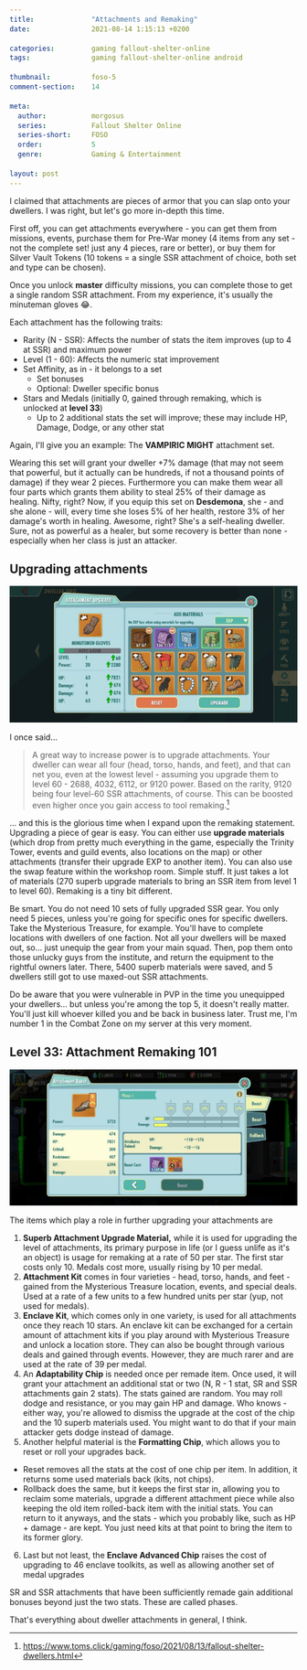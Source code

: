 ```yaml
---
title:              "Attachments and Remaking"
date:               2021-08-14 1:15:13 +0200

categories:         gaming fallout-shelter-online
tags:               gaming fallout-shelter-online android

thumbnail:          foso-5
comment-section:    14

meta:
  author:           morgosus
  series:           Fallout Shelter Online
  series-short:     FOSO
  order:            5
  genre:            Gaming & Entertainment

layout: post
---
```

I claimed that attachments are pieces of armor that you can slap onto your dwellers. I was right, but let's go more in-depth this time.

First off, you can get attachments everywhere - you can get them from missions, events, purchase them for Pre-War money (4 items from any set - not the complete set! just any 4 pieces, rare or better), or buy them for Silver Vault Tokens (10 tokens = a single SSR attachment of choice, both set and type can be chosen).

Once you unlock **master** difficulty missions, you can complete those to get a single random SSR attachment. From my experience, it's usually the minuteman gloves 😂.

Each attachment has the following traits:
- Rarity (N - SSR): Affects the number of stats the item improves (up to 4 at SSR) and maximum power
- Level (1 - 60): Affects the numeric stat improvement
- Set Affinity, as in - it belongs to a set
    - Set bonuses
    - Optional: Dweller specific bonus
- Stars and Medals (initially 0, gained through remaking, which is unlocked at **level 33**)
    - Up to 2 additional stats the set will improve; these may include HP, Damage, Dodge, or any other stat

Again, I'll give you an example: The **VAMPIRIC MIGHT** attachment set.

Wearing this set will grant your dweller +7% damage (that may not seem that powerful, but it actually can be hundreds, if not a thousand points of damage) if they wear 2 pieces. Furthermore you can make them wear all four parts which grants them ability to steal 25% of their damage as healing. Nifty, right? Now, if you equip this set on **Desdemona**, she - and she alone - will, every time she loses 5% of her health, restore 3% of her damage's worth in healing. Awesome, right? She's a self-healing dweller. Sure, not as powerful as a healer, but some recovery is better than none - especially when her class is just an attacker.

## Upgrading attachments

![Upgrading attachments](/assets/thm/gaming/foso/upgrade.jpg)

I once said...
> A great way to increase power is to upgrade attachments. Your dweller can wear all four (head, torso, hands, and feet), and that can net you, even at the lowest level - assuming you upgrade them to level 60 - 2688, 4032, 6112, or 9120 power. Based on the rarity, 9120 being four level-60 SSR attachments, of course. This can be boosted even higher once you gain access to tool remaking.[^1]

... and this is the glorious time when I expand upon the remaking statement. Upgrading a piece of gear is easy. You can either use **upgrade materials** (which drop from pretty much everything in the game, especially the Trinity Tower, events and guild events, also locations on the map) or other attachments (transfer their upgrade EXP to another item). You can also use the swap feature within the workshop room. Simple stuff. It just takes a lot of materials (270 superb upgrade materials to bring an SSR item from level 1 to level 60). Remaking is a tiny bit different.

Be smart. You do not need 10 sets of fully upgraded SSR gear. You only need 5 pieces, unless you're going for specific ones for specific dwellers. Take the Mysterious Treasure, for example. You'll have to complete locations with dwellers of one faction. Not all your dwellers will be maxed out, so... just unequip the gear from your main squad. Then, pop them onto those unlucky guys from the institute, and return the equipment to the rightful owners later. There, 5400 superb materials were saved, and 5 dwellers still got to use maxed-out SSR attachments.

Do be aware that you were vulnerable in PVP in the time you unequipped your dwellers... but unless you're among the top 5, it doesn't really matter. You'll just kill whoever killed you and be back in business later. Trust me, I'm number 1 in the Combat Zone on my server at this very moment.

## Level 33: Attachment Remaking 101

![Remaking attachments](/assets/thm/gaming/foso/remake.jpg)

The items which play a role in further upgrading your attachments are
1. **Superb Attachment Upgrade Material,** while it is used for upgrading the level of attachments, its primary purpose in life (or I guess unlife as it's an object) is usage for remaking at a rate of 50 per star. The first star costs only 10. Medals cost more, usually rising by 10 per medal.
2. **Attachment Kit** comes in four varieties - head, torso, hands, and feet - gained from the Mysterious Treasure location, events, and special deals. Used at a rate of a few units to a few hundred units per star (yup, not used for medals).
3. **Enclave Kit**, which comes only in one variety, is used for all attachments once they reach 10 stars. An enclave kit can be exchanged for a certain amount of attachment kits if you play around with Mysterious Treasure and unlock a location store. They can also be bought through various deals and gained through events. However, they are much rarer and are used at the rate of 39 per medal.
4. An **Adaptability Chip** is needed once per remade item. Once used, it will grant your attachment an additional stat or two (N, R - 1 stat, SR and SSR attachments gain 2 stats). The stats gained are random. You may roll dodge and resistance, or you may gain HP and damage. Who knows - either way, you're allowed to dismiss the upgrade at the cost of the chip and the 10 superb materials used. You might want to do that if your main attacker gets dodge instead of damage.
5. Another helpful material is the **Formatting Chip**, which allows you to reset or roll your upgrades back.
- Reset removes all the stats at the cost of one chip per item. In addition, it returns some used materials back (kits, not chips).
- Rollback does the same, but it keeps the first star in, allowing you to reclaim some materials, upgrade a different attachment piece while also keeping the old item rolled-back item with the initial stats. You can return to it anyways, and the stats - which you probably like, such as HP + damage - are kept. You just need kits at that point to bring the item to its former glory.
6. Last but not least, the **Enclave Advanced Chip** raises the cost of upgrading to 46 enclave toolkits, as well as allowing another set of medal upgrades

SR and SSR attachments that have been sufficiently remade gain additional bonuses beyond just the two stats. These are called phases.

That's everything about dweller attachments in general, I think.

[^1]: https://www.toms.click/gaming/foso/2021/08/13/fallout-shelter-dwellers.html
